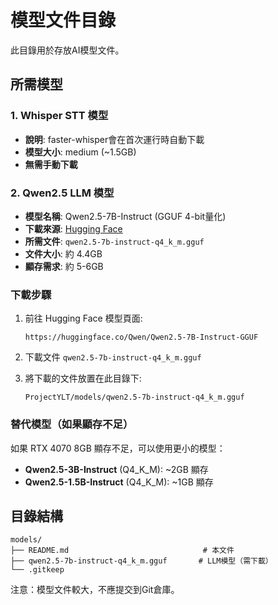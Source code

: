 # 模型文件目錄

此目錄用於存放AI模型文件。

## 所需模型

### 1. Whisper STT 模型
- **說明**: faster-whisper會在首次運行時自動下載
- **模型大小**: medium (~1.5GB)
- **無需手動下載**

### 2. Qwen2.5 LLM 模型
- **模型名稱**: Qwen2.5-7B-Instruct (GGUF 4-bit量化)
- **下載來源**: [Hugging Face](https://huggingface.co/Qwen/Qwen2.5-7B-Instruct-GGUF)
- **所需文件**: `qwen2.5-7b-instruct-q4_k_m.gguf`
- **文件大小**: 約 4.4GB
- **顯存需求**: 約 5-6GB

### 下載步驟

1. 前往 Hugging Face 模型頁面:
   ```
   https://huggingface.co/Qwen/Qwen2.5-7B-Instruct-GGUF
   ```

2. 下載文件 `qwen2.5-7b-instruct-q4_k_m.gguf`

3. 將下載的文件放置在此目錄下:
   ```
   ProjectYLT/models/qwen2.5-7b-instruct-q4_k_m.gguf
   ```

### 替代模型（如果顯存不足）

如果 RTX 4070 8GB 顯存不足，可以使用更小的模型：

- **Qwen2.5-3B-Instruct** (Q4_K_M): ~2GB 顯存
- **Qwen2.5-1.5B-Instruct** (Q4_K_M): ~1GB 顯存

## 目錄結構

```
models/
├── README.md                              # 本文件
├── qwen2.5-7b-instruct-q4_k_m.gguf       # LLM模型（需下載）
└── .gitkeep
```

注意：模型文件較大，不應提交到Git倉庫。

